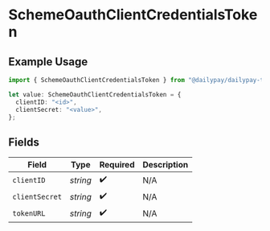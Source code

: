 # SchemeOauthClientCredentialsToken

## Example Usage

```typescript
import { SchemeOauthClientCredentialsToken } from "@dailypay/dailypay-typescript-sdk/models";

let value: SchemeOauthClientCredentialsToken = {
  clientID: "<id>",
  clientSecret: "<value>",
};
```

## Fields

| Field              | Type               | Required           | Description        |
| ------------------ | ------------------ | ------------------ | ------------------ |
| `clientID`         | *string*           | :heavy_check_mark: | N/A                |
| `clientSecret`     | *string*           | :heavy_check_mark: | N/A                |
| `tokenURL`         | *string*           | :heavy_check_mark: | N/A                |